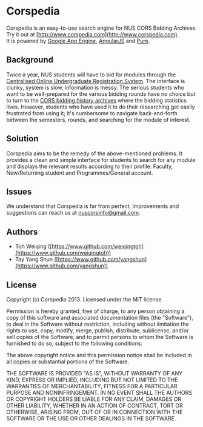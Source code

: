 Corspedia
==

Corspedia is an easy-to-use search engine for NUS CORS Bidding Archives.  
Try it out at [http://www.corspedia.com](http://www.corspedia.com).  
It is powered by [Google App Engine](https://cloud.google.com/products/), [AngularJS](http://angularjs.org/) and [Pure](http://purecss.io/). 

Background
--
Twice a year, NUS students will have to bid for modules through the [Centralised Online Undergraduate Registration System](http://www.nus.edu.sg/cors/). The interface is clunky, system is slow, information is messy. The serious students who want to be well-prepared for the various bidding rounds have no choice but to turn to the [CORS bidding history archives](http://www.nus.edu.sg/cors/archive.html) where the bidding statistics lives. However, students who have used it to do their researching get easily frustrated from using it; it's cumbersome to navigate back-and-forth between the semesters, rounds, and searching for the module of interest.

Solution
--
Corspedia aims to be the remedy of the above-mentioned problems. It provides a clean and simple interface for students to search for any module and displays the relevant results according to their profile: Faculty, New/Returning student and Programmes/General account.

Issues
--
We understand that Corspedia is far from perfect. Improvements and suggestions can reach us at [nuscorsinfo@gmail.com](<mailto:nuscorsinfo@gmail.com>).

Authors
-- 

- Toh Weiqing ([https://www.github.com/weiqingtoh](https://www.github.com/weiqingtoh))  
- Tay Yang Shun ([https://www.github.com/yangshun](https://www.github.com/yangshun))

License
--
Copyright (c) Corspedia 2013. Licensed under the MIT license.

Permission is hereby granted, free of charge, to any person obtaining a copy of this software and associated documentation files (the "Software"), to deal in the Software without restriction, including without limitation the rights to use, copy, modify, merge, publish, distribute, sublicense, and/or sell copies of the Software, and to permit persons to whom the Software is furnished to do so, subject to the following conditions:

The above copyright notice and this permission notice shall be included in all copies or substantial portions of the Software.

THE SOFTWARE IS PROVIDED "AS IS", WITHOUT WARRANTY OF ANY KIND, EXPRESS OR IMPLIED, INCLUDING BUT NOT LIMITED TO THE WARRANTIES OF MERCHANTABILITY, FITNESS FOR A PARTICULAR PURPOSE AND NONINFRINGEMENT. IN NO EVENT SHALL THE AUTHORS OR COPYRIGHT HOLDERS BE LIABLE FOR ANY CLAIM, DAMAGES OR OTHER LIABILITY, WHETHER IN AN ACTION OF CONTRACT, TORT OR OTHERWISE, ARISING FROM, OUT OF OR IN CONNECTION WITH THE SOFTWARE OR THE USE OR OTHER DEALINGS IN THE SOFTWARE.
